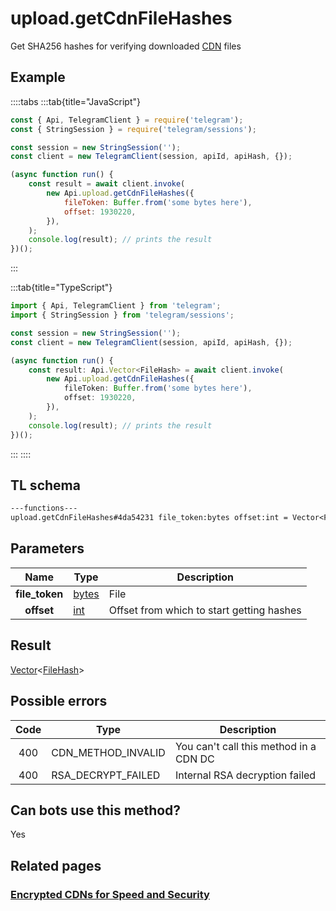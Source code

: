 # upload.getCdnFileHashes

Get SHA256 hashes for verifying downloaded [CDN](https://core.telegram.org/cdn) files

## Example

::::tabs
:::tab{title="JavaScript"}

```js
const { Api, TelegramClient } = require('telegram');
const { StringSession } = require('telegram/sessions');

const session = new StringSession('');
const client = new TelegramClient(session, apiId, apiHash, {});

(async function run() {
    const result = await client.invoke(
        new Api.upload.getCdnFileHashes({
            fileToken: Buffer.from('some bytes here'),
            offset: 1930220,
        }),
    );
    console.log(result); // prints the result
})();
```

:::

:::tab{title="TypeScript"}

```ts
import { Api, TelegramClient } from 'telegram';
import { StringSession } from 'telegram/sessions';

const session = new StringSession('');
const client = new TelegramClient(session, apiId, apiHash, {});

(async function run() {
    const result: Api.Vector<FileHash> = await client.invoke(
        new Api.upload.getCdnFileHashes({
            fileToken: Buffer.from('some bytes here'),
            offset: 1930220,
        }),
    );
    console.log(result); // prints the result
})();
```

:::
::::

## TL schema

```txt
---functions---
upload.getCdnFileHashes#4da54231 file_token:bytes offset:int = Vector<FileHash>;
```

## Parameters

|      Name      | Type                                          | Description                               |
| :------------: | --------------------------------------------- | ----------------------------------------- |
| **file_token** | [bytes](https://core.telegram.org/type/bytes) | File                                      |
|   **offset**   | [int](https://core.telegram.org/type/int)     | Offset from which to start getting hashes |

## Result

[Vector](https://core.telegram.org/type/Vector%20t)<[FileHash](https://core.telegram.org/type/FileHash)>

## Possible errors

| Code | Type               | Description                            |
| :--: | ------------------ | -------------------------------------- |
| 400  | CDN_METHOD_INVALID | You can't call this method in a CDN DC |
| 400  | RSA_DECRYPT_FAILED | Internal RSA decryption failed         |

## Can bots use this method?

Yes

## Related pages

### [Encrypted CDNs for Speed and Security](https://core.telegram.org/cdn)
